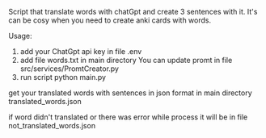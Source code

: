Script that translate words with chatGpt and create 3 sentences with it.
It's can be cosy when you need to create anki cards with words.

Usage:
1. add your ChatGpt api key in file .env
2. add file words.txt in main directory
You can update promt in file src/services/PromtCreator.py
3. run script python main.py

get your translated words with sentences in json format in main directory
translated_words.json

if word didn't translated or there was error while process it will be in file
not_translated_words.json
